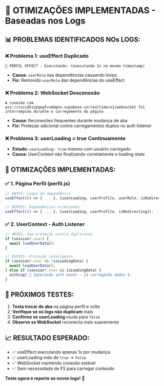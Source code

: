 # 🚀 OTIMIZAÇÕES IMPLEMENTADAS - Baseadas nos Logs

## 📊 PROBLEMAS IDENTIFICADOS NOs LOGS:

### ❌ **Problema 1: useEffect Duplicado**
```
🔄 PERFIL EFFECT - Executando: (executando 2x no mesmo timestamp)
```
- **Causa:** `userRole` nas dependências causando loops
- **Fix:** Removido `userRole` das dependências do useEffect

### ❌ **Problema 2: WebSocket Desconexão**
```
A conexão com wss://czzidhzzpqegfvvmdgno.supabase.co/realtime/v1/websocket foi interrompida durante o carregamento da página
```
- **Causa:** Reconexões frequentes durante mudança de aba
- **Fix:** Proteção adicional contra carregamentos duplos no auth listener

### ❌ **Problema 3: userLoading = true Continuamente**
- **Estado:** `userLoading: true` mesmo com usuário carregado
- **Causa:** UserContext não finalizando corretamente o loading state

## 🔧 OTIMIZAÇÕES IMPLEMENTADAS:

### ✅ **1. Página Perfil (perfil.js)**
```javascript
// ANTES: Loops de dependência
useEffect(() => { ... }, [userLoading, userProfile, userRole, isRedirecting]);

// DEPOIS: Dependências otimizadas
useEffect(() => { ... }, [userLoading, userProfile, isRedirecting]);
```

### ✅ **2. UserContext - Auth Listener**
```javascript
// ANTES: Sem proteção contra duplicatas
if (session?.user) {
  await loadUserData();
}

// DEPOIS: Proteção inteligente
if (session?.user && !isLoadingData) {
  await loadUserData();
} else if (session?.user && isLoadingData) {
  authLog('🚫 Ignorando auth event - já carregando dados');
}
```

## 🎯 PRÓXIMOS TESTES:

1. **Testa trocar de aba** na página perfil e volte
2. **Verifique se os logs não duplicam** mais
3. **Confirme se userLoading** muda para `false`
4. **Observe se WebSocket** reconecta mais suavemente

## 📈 RESULTADO ESPERADO:

- ✅ useEffect executando apenas 1x por mudança
- ✅ userLoading indo de `true` → `false`
- ✅ WebSocket mantendo conexão estável
- ✅ Sem necessidade de F5 para carregar conteúdo

**Teste agora e reporte os novos logs!** 🚀

